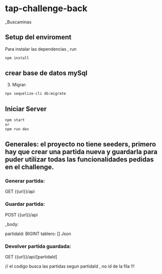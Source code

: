 # tap-challenge-back
_Buscaminas

## Setup del enviroment

Para instalar las dependencias , run
``` bash
npm install
```

## crear base de datos mySql

3) Migrar:
``` bash
npx sequelize-cli db:migrate
```

## Iniciar Server

``` bash
npm start
or 
npm run dev  
```

## Generales: el proyecto no tiene seeders, primero hay que crear una partida nueva y guardarla para puder utilizar todas las funcionalidades pedidas en el challenge.

### Generar partida: 
GET   {{url}}/api

### Guardar partida: 
POST   {{url}}/api

_body:

partidaId: BIGINT
tablero:  [] Json

### Devolver partida guardada:

GET   {{url}}/api/[partidaId]

// el codigo busca las partidas segun partidaId , no id de la fila !!!




